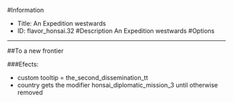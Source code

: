 #Information
 - Title: An Expedition westwards
 - ID: flavor_honsai.32
#Description
An Expedition westwards
#Options

___
##To a new frontier

###Efects:<ul><li>custom tooltip = the_second_dissemination_tt</li><li>country gets the modifier honsai_diplomatic_mission_3 until otherwise removed</li></ul>
